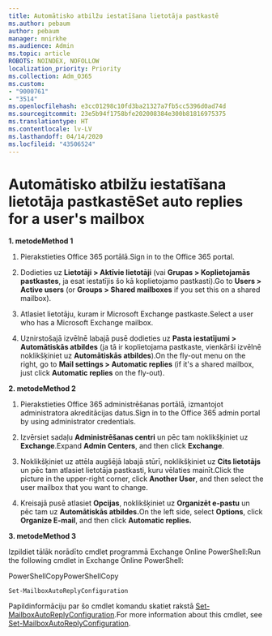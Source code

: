 ```yaml
---
title: Automātisko atbilžu iestatīšana lietotāja pastkastē
ms.author: pebaum
author: pebaum
manager: mnirkhe
ms.audience: Admin
ms.topic: article
ROBOTS: NOINDEX, NOFOLLOW
localization_priority: Priority
ms.collection: Adm_O365
ms.custom:
- "9000761"
- "3514"
ms.openlocfilehash: e3cc01298c10fd3ba21327a7fb5cc5396d0ad74d
ms.sourcegitcommit: 23e5b94f1758bfe202008384e300b81816975375
ms.translationtype: HT
ms.contentlocale: lv-LV
ms.lasthandoff: 04/14/2020
ms.locfileid: "43506524"
---
```

# <a name="set-auto-replies-for-a-users-mailbox"></a><span data-ttu-id="6dc5d-102">Automātisko atbilžu iestatīšana lietotāja pastkastē</span><span class="sxs-lookup"><span data-stu-id="6dc5d-102">Set auto replies for a user's mailbox</span></span>

<span data-ttu-id="6dc5d-103">**1. metode**</span><span class="sxs-lookup"><span data-stu-id="6dc5d-103">**Method 1**</span></span>

1. <span data-ttu-id="6dc5d-104">Pierakstieties Office 365 portālā.</span><span class="sxs-lookup"><span data-stu-id="6dc5d-104">Sign in to the Office 365 portal.</span></span>

2. <span data-ttu-id="6dc5d-105">Dodieties uz **Lietotāji > Aktīvie lietotāji** (vai **Grupas > Koplietojamās pastkastes**, ja esat iestatījis šo kā koplietojamo pastkasti).</span><span class="sxs-lookup"><span data-stu-id="6dc5d-105">Go to **Users > Active users** (or **Groups > Shared mailboxes** if you set this on a shared mailbox).</span></span>

3. <span data-ttu-id="6dc5d-106">Atlasiet lietotāju, kuram ir Microsoft Exchange pastkaste.</span><span class="sxs-lookup"><span data-stu-id="6dc5d-106">Select a user who has a Microsoft Exchange mailbox.</span></span>

4. <span data-ttu-id="6dc5d-107">Uznirstošajā izvēlnē labajā pusē dodieties uz **Pasta iestatījumi > Automātiskās atbildes** (ja tā ir koplietojama pastkaste, vienkārši izvēlnē noklikšķiniet uz **Automātiskās atbildes**).</span><span class="sxs-lookup"><span data-stu-id="6dc5d-107">On the fly-out menu on the right, go to **Mail settings > Automatic replies** (if it's a shared mailbox, just click **Automatic replies** on the fly-out).</span></span>

<span data-ttu-id="6dc5d-108">**2. metode**</span><span class="sxs-lookup"><span data-stu-id="6dc5d-108">**Method 2**</span></span>

1. <span data-ttu-id="6dc5d-109">Pierakstieties Office 365 administrēšanas portālā, izmantojot administratora akreditācijas datus.</span><span class="sxs-lookup"><span data-stu-id="6dc5d-109">Sign in to the Office 365 admin portal by using administrator credentials.</span></span>

2. <span data-ttu-id="6dc5d-110">Izvērsiet sadaļu **Administrēšanas centri** un pēc tam noklikšķiniet uz **Exchange**.</span><span class="sxs-lookup"><span data-stu-id="6dc5d-110">Expand **Admin Centers**, and then click **Exchange**.</span></span>

3. <span data-ttu-id="6dc5d-111">Noklikšķiniet uz attēla augšējā labajā stūrī, noklikšķiniet uz **Cits lietotājs** un pēc tam atlasiet lietotāja pastkasti, kuru vēlaties mainīt.</span><span class="sxs-lookup"><span data-stu-id="6dc5d-111">Click the picture in the upper-right corner, click **Another User**, and then select the user mailbox that you want to change.</span></span>

4. <span data-ttu-id="6dc5d-112">Kreisajā pusē atlasiet **Opcijas**, noklikšķiniet uz **Organizēt e-pastu** un pēc tam uz **Automātiskās atbildes.**</span><span class="sxs-lookup"><span data-stu-id="6dc5d-112">On the left side, select **Options**, click **Organize E-mail**, and then click **Automatic replies.**</span></span>

<span data-ttu-id="6dc5d-113">**3. metode**</span><span class="sxs-lookup"><span data-stu-id="6dc5d-113">**Method 3**</span></span>

<span data-ttu-id="6dc5d-114">Izpildiet tālāk norādīto cmdlet programmā Exchange Online PowerShell:</span><span class="sxs-lookup"><span data-stu-id="6dc5d-114">Run the following cmdlet in Exchange Online PowerShell:</span></span>

<span data-ttu-id="6dc5d-115">PowerShellCopy</span><span class="sxs-lookup"><span data-stu-id="6dc5d-115">PowerShellCopy</span></span>

    Set-MailboxAutoReplyConfiguration

<span data-ttu-id="6dc5d-116">Papildinformāciju par šo cmdlet komandu skatiet rakstā [Set-MailboxAutoReplyConfiguration](https://docs.microsoft.com/powershell/module/exchange/mailboxes/set-mailboxautoreplyconfiguration).</span><span class="sxs-lookup"><span data-stu-id="6dc5d-116">For more information about this cmdlet, see [Set-MailboxAutoReplyConfiguration](https://docs.microsoft.com/powershell/module/exchange/mailboxes/set-mailboxautoreplyconfiguration).</span></span>
